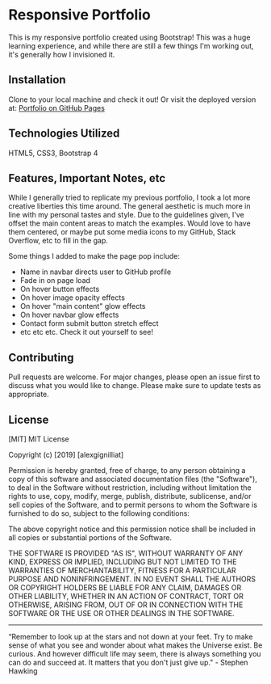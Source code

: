 # Responsive Portfolio

This is my responsive portfolio created using Bootstrap! This was a huge learning experience, and while there are still a few things I'm working out, it's generally how I invisioned it.

## Installation

Clone to your local machine and check it out! Or visit the deployed version at: [Portfolio on GitHub Pages](https://alexgignilliat.github.io/Portfolio-Responsive/)

## Technologies Utilized

HTML5, CSS3, Bootstrap 4

## Features, Important Notes, etc

While I generally tried to replicate my previous portfolio, I took a lot more creative liberties this time around. The general aesthetic is much more in line with my personal tastes and style. Due to the guidelines given, I've offset the main content areas to match the examples. Would love to have them centered, or maybe put some media icons to my GitHub, Stack Overflow, etc to fill in the gap.

Some things I added to make the page pop include:

- Name in navbar directs user to GitHub profile
- Fade in on page load
- On hover button effects
- On hover image opacity effects
- On hover "main content" glow effects
- On hover navbar glow effects
- Contact form submit button stretch effect
- etc etc etc. Check it out yourself to see!

## Contributing

Pull requests are welcome. For major changes, please open an issue first to discuss what you would like to change.
Please make sure to update tests as appropriate.

## License

[MIT]
MIT License

Copyright (c) [2019] [alexgignilliat]

Permission is hereby granted, free of charge, to any person obtaining a copy
of this software and associated documentation files (the "Software"), to deal
in the Software without restriction, including without limitation the rights
to use, copy, modify, merge, publish, distribute, sublicense, and/or sell
copies of the Software, and to permit persons to whom the Software is
furnished to do so, subject to the following conditions:

The above copyright notice and this permission notice shall be included in all
copies or substantial portions of the Software.

THE SOFTWARE IS PROVIDED "AS IS", WITHOUT WARRANTY OF ANY KIND, EXPRESS OR
IMPLIED, INCLUDING BUT NOT LIMITED TO THE WARRANTIES OF MERCHANTABILITY,
FITNESS FOR A PARTICULAR PURPOSE AND NONINFRINGEMENT. IN NO EVENT SHALL THE
AUTHORS OR COPYRIGHT HOLDERS BE LIABLE FOR ANY CLAIM, DAMAGES OR OTHER
LIABILITY, WHETHER IN AN ACTION OF CONTRACT, TORT OR OTHERWISE, ARISING FROM,
OUT OF OR IN CONNECTION WITH THE SOFTWARE OR THE USE OR OTHER DEALINGS IN THE
SOFTWARE.

- - - - -

“Remember to look up at the stars and not down at your feet. Try to make sense of what you see and wonder about what makes the Universe exist. Be curious. And however difficult life may seem, there is always something you can do and succeed at. It matters that you don't just give up."  - Stephen Hawking